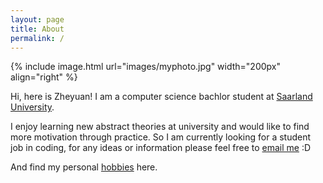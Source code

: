 ```yaml
---
layout: page
title: About
permalink: /
---
```

{% include image.html url="images/myphoto.jpg" width="200px" align="right" %}

Hi, here is Zheyuan! I am a computer science bachlor student at [Saarland University].

I enjoy learning new abstract theories at university and would like to find more motivation through practice. So I am currently looking for a student job in coding, for any ideas or information please feel free to [email me] :D

And find my personal [hobbies] here.

[Saarland University]: https://saarland-informatics-campus.de/

[email me]: mailto:zhwu00001@stud.uni-saarland.de

[hobbies]: /misc/